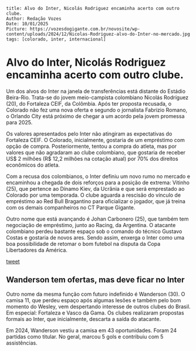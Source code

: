 ```
title: Alvo do Inter, Nicolás Rodriguez encaminha acerto com outro clube.
Author: Redação Vozes
Date: 10/01/2025
Picture: https://vozesdogigante.com.br/novosite/wp-content/uploads/2024/12/Nicolas-Rodriguez-alvo-do-Inter-no-mercado.jpg
tags: [colorado, inter, internacional]
```

# Alvo do Inter, Nicolás Rodriguez encaminha acerto com outro clube.

Um dos alvos do Inter na janela de transferências está distante do Estádio Beira-Rio. Trata-se do jovem meio-campista colombiano Nicolás Rodríguez (20), do Fortaleza CEIF, da Colômbia. Após ter proposta recusada, o Colorado não fez uma nova oferta e segundo o jornalista Fabrizio Romano, o Orlando City está próximo de chegar a um acordo pela jovem promessa para 2025.

Os valores apresentados pelo Inter não atingiram as expectativas do Fortaleza CEIF. O Colorado, inicialmente, gostaria de um empréstimo com opção de compra. Posteriormente, tentou a compra do atleta, mas por valores que não agradaram ao clube colombiano, que gostaria de receber US$ 2 milhões (R$ 12,2 milhões na cotação atual) por 70% dos direitos econômicos do atleta.

Com a recusa dos colombianos, o Inter definiu um novo rumo no mercado e encaminhou a chegada de dois reforços para a posição de extrema: Vitinho (25), que pertence ao Dínamo Kiev, da Ucrânia e que será emprestado ao Colorado por uma temporada. O clube aguarda a rescisão do vínculo de empréstimo ao Red Bull Bragantino para oficializar o jogador, que já treina com os demais companheiros no CT Parque Gigante.

Outro nome que está avançando é Johan Carbonero (25), que também tem negociação de empréstimo, junto ao Racing, da Argentina. O atacante colombiano perdeu bastante espaço sob o comando do técnico Gustavo Costas e gostaria de novos ares. Sendo assim, enxerga o Inter como uma boa possibilidade de retomar o bom futebol na disputa da Copa Libertadores da América.

[tweet](https://x.com/FabrizioRomano/status/1877529278968975839)

## Wanderson tem ofertas, mas deve ficar no Inter

Outro nome da mesma função com futuro indefinido é Wanderson (30). O camisa 11, que perdeu espaço após algumas lesões e também pelo bom momento do Wesley, vem despertando interesse de outros clubes do Brasil. Em especial: Fortaleza e Vasco da Gama. Os clubes realizaram propostas formais ao Inter, que inicialmente, descarta a saída do atacante.

Em 2024, Wanderson vestiu a camisa em 43 oportunidades. Foram 24 partidas como titular. No geral, marcou 5 gols e contribuiu com 5 assistências.


